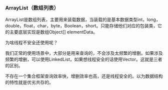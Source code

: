 ### ArrayList（数组列表）

ArrayList是数组列表，主要用来装载数据，当装载的是基本数据类型int，long，double，float，char，byte，Boolean，short。只能存储他们对应的包装类，它的主要底层实现是数组Object[] elementData。

为啥线程不安全还使用呢？

我们正常的使用场景中，大部分是用来查询的，不会涉及太频繁的增删。如果涉及频繁的增删，可以使用LinkedList，如果想线程安全的话使用Vector。这就是三者的区别。

不存在一个集合框架查询效率快，增删效率也高，还是线程安全的。以为数据结构的特性就是优劣共存的。

